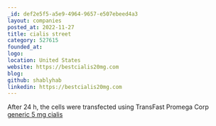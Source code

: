 ```yaml
---
_id: def2e5f5-a5e9-4964-9657-e507ebeed4a3
layout: companies
posted_at: 2022-11-27
title: cialis street
category: 527615
founded_at: 
logo: 
location: United States
website: https://bestcialis20mg.com
blog: 
github: shablyhab
linkedin: https://bestcialis20mg.com
---
```


After 24 h, the cells were transfected using TransFast Promega Corp <a href=http://bestcialis20mg.com/>generic 5 mg cialis</a>
          